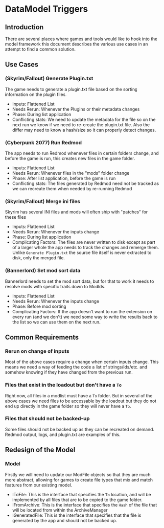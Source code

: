 ﻿# DataModel Triggers

## Introduction
There are several places where games and tools would like to hook into the model framework
this document describes the various use cases in an attempt to find a common solution.

## Use Cases

### (Skyrim/Fallout) Generate Plugin.txt
The game needs to generate a plugin.txt file based on the sorting information on the plugin
files.

* Inputs: Flattened List
* Needs Rerun: Whenever the Plugins or their metadata changes
* Phase: During list application
* Conflicting stats: We need to update the metadata for the file so on the next run we know if we
  need to re-create the plugin.txt file. Also the differ may need to know a hash/size so it
  can properly detect changes.

### (Cyberpunk 2077) Run Redmod
The app needs to run Redmod whenever files in certain folders change, and before the game
is run, this creates new files in the game folder.

* Inputs: Flattened List
* Needs Rerun: Whenever files in the "mods" folder change
* Phase: After list application, before the game is run
* Conflicting stats: The files generated by Redmod need not be tracked as we can recreate them
  when needed by re-running Redmod

### (Skyrim/Fallout) Merge ini files
Skyrim has several INI files and mods will often ship with "patches" for these files

* Inputs: Flattened List
* Needs Rerun: Whenever the inputs change
* Phase: During list application
* Complicating Factors: The files are never written to disk except as part of a larger whole
  the app needs to track the changes and remerge them. Unlike `Generate Plugin.txt` the source
  file itself is never extracted to disk, only the merged file.

### (Bannerlord) Set mod sort data
Bannerlord needs to set the mod sort data, but for that to work it needs to resolve mods with specific
traits down to ModIds.

* Inputs: Flattened List
* Needs Rerun: Whenever the inputs change
* Phase: Before mod sorting
* Complicating Factors: If the app doesn't want to run the extension on every run (and we don't) we need
  some way to write the results back to the list so we can use them on the next run.



## Common Requirements

### Rerun on change of inputs
Most of the above cases require a change when certain inputs change. This means we need
a way of feeding the code a list of strings/ids/etc. and somehow knowing if they have changed
from the previous run.

### Files that exist in the loadout but don't have a `To`
Right now, all files in a modlist must have a `To` folder. But in several of the above cases
we need files to be accessable by the loadout but they do not end up directly in the game folder
so they will never have a `To`.

### Files that should not be backed-up
Some files should not be backed up as they can be recreated on demand. Redmod output, logs,
and plugin.txt are examples of this.


## Redesign of the Model

### Model
Firstly we will need to update our ModFile objects so that they are much more abstract, allowing for
games to create file types that mix and match features from our existing model.

* IToFile: This is the interface that specifies the `To` location, and will be implemented by
  all files that are to be copied to the game folder.
* IFromArchive: This is the interface that specifies the `Hash` of the file that will be located from within the ArchiveManager
* IGeneratedFile: This is the interface that specifies that the file is generated by the app and should not be backed up.
